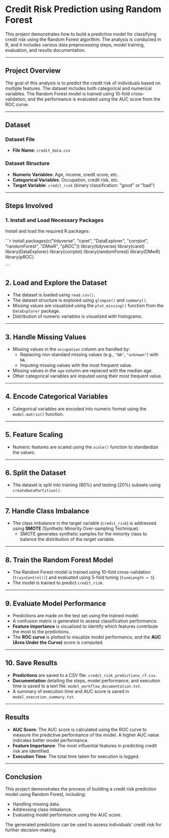 # Credit Risk Prediction using Random Forest

This project demonstrates how to build a predictive model for classifying credit risk using the Random Forest algorithm. The analysis is conducted in R, and it includes various data preprocessing steps, model training, evaluation, and results documentation.

---

## Project Overview

The goal of this analysis is to predict the credit risk of individuals based on multiple features. The dataset includes both categorical and numerical variables. The Random Forest model is trained using 10-fold cross-validation, and the performance is evaluated using the AUC score from the ROC curve.

---

## Dataset

### Dataset File
- **File Name**: `credit_data.csv`

### Dataset Structure
- **Numeric Variables**: Age, income, credit score, etc.
- **Categorical Variables**: Occupation, credit risk, etc.
- **Target Variable**: `credit_risk` (binary classification: "good" or "bad")

---

## Steps Involved

### 1. Install and Load Necessary Packages
Install and load the required R packages:

\```r
install.packages(c("tidyverse", "caret", "DataExplorer", "corrplot", "randomForest", "DMwR", "pROC"))
library(tidyverse)
library(caret)
library(DataExplorer)
library(corrplot)
library(randomForest)
library(DMwR)
library(pROC)

\```
## 2. Load and Explore the Dataset
- The dataset is loaded using `read.csv()`.
- The dataset structure is explored using `glimpse()` and `summary()`.
- Missing values are visualized using the `plot_missing()` function from the `DataExplorer` package.
- Distribution of numeric variables is visualized with histograms.

---

## 3. Handle Missing Values
- Missing values in the `occupation` column are handled by:
  - Replacing non-standard missing values (e.g., `"NA"`, `"unknown"`) with `NA`.
  - Imputing missing values with the most frequent value.
- Missing values in the `age` column are replaced with the median age.
- Other categorical variables are imputed using their most frequent value.

---

## 4. Encode Categorical Variables
- Categorical variables are encoded into numeric format using the `model.matrix()` function.

---

## 5. Feature Scaling
- Numeric features are scaled using the `scale()` function to standardize the values.

---

## 6. Split the Dataset
- The dataset is split into training (80%) and testing (20%) subsets using `createDataPartition()`.

---

## 7. Handle Class Imbalance
- The class imbalance in the target variable (`credit_risk`) is addressed using **SMOTE** (Synthetic Minority Over-sampling Technique).
  - SMOTE generates synthetic samples for the minority class to balance the distribution of the target variable.

---

## 8. Train the Random Forest Model
- The Random Forest model is trained using 10-fold cross-validation (`trainControl()`) and evaluated using 5-fold tuning (`tuneLength = 5`).
- The model is trained to predict `credit_risk`.

---

## 9. Evaluate Model Performance
- Predictions are made on the test set using the trained model.
- A confusion matrix is generated to assess classification performance.
- **Feature importance** is visualized to identify which features contribute the most to the predictions.
- The **ROC curve** is plotted to visualize model performance, and the **AUC (Area Under the Curve)** score is computed.

---

## 10. Save Results
- **Predictions** are saved to a CSV file: `credit_risk_predictions_rf.csv`.
- **Documentation** detailing the steps, model performance, and execution time is saved to a text file: `model_workflow_documentation.txt`.
- A summary of execution time and AUC score is saved in `model_execution_summary.txt`.

---

## Results
- **AUC Score**: The AUC score is calculated using the ROC curve to measure the predictive performance of the model. A higher AUC value indicates better model performance.
- **Feature Importance**: The most influential features in predicting credit risk are identified.
- **Execution Time**: The total time taken for execution is logged.

---

## Conclusion
This project demonstrates the process of building a credit risk prediction model using Random Forest, including:
- Handling missing data.
- Addressing class imbalance.
- Evaluating model performance using the AUC score.

The generated predictions can be used to assess individuals' credit risk for further decision-making.

